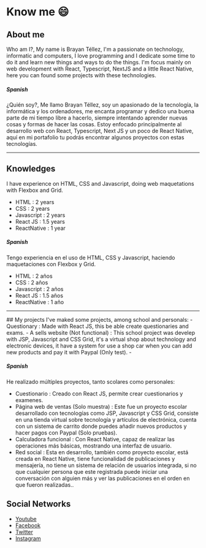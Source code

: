 # Know me 😄
## About me
Who am I?, My name is Brayan Téllez, I'm a passionate on technology, informatic and computers, I love programming and I dedicate some time to do it and learn new things and ways to do the things. I'm focus mainly on web development with React, Typescript, NextJS and a little React Native, here you can found some projects with these technologies. 

##### Spanish
¿Quién soy?, Me llamo Brayan Téllez, soy  un apasionado de la tecnología, la informática y los ordenadores, me encanta programar y dedico una buena parte de mi tiempo libre a hacerlo, siempre intentando aprender nuevas cosas y formas de hacer las cosas. Estoy enfocado principalmente al desarrollo web con React, Typescript, Next JS y un poco de React Native, aquí en mi portafolio tu podrás encontrar algunos proyectos con estas tecnologías.

<hr>

## Knowledges
I have experience on HTML, CSS and Javascript, doing web maquetations with Flexbox and Grid.
- HTML : 2 years
- CSS : 2 years
- Javascript : 2 years
- React JS : 1.5 years
- ReactNative : 1 year

##### Spanish
Tengo experiencia en el uso de HTML, CSS y Javascript, haciendo maquetaciones con Flexbox y Grid.
- HTML : 2 años
- CSS : 2 años
- Javascript : 2 años
- React JS : 1.5 años
- ReactNative : 1 año

<hr>
## My projects
I've maked some projects, among school and personals:
- Questionary : Made with React JS, this be able create questionaries and exams.
- A sells website (Not functional) : This school project was develep with JSP, Javascript and CSS Grid, it's a virtual shop about technology and electronic devices, it have a system for use a shop car when you can add new products and pay it with Paypal (Only test).
- 

##### Spanish
He realizado múltiples proyectos, tanto scolares como personales:
- Cuestionario : Creado con React JS, permite crear cuestionarios y examenes.
- Página web de ventas (Solo muestra) : Este fue un proyecto escolar desarrollado con tecnologías como JSP, Javascript y CSS Grid, consiste en una tienda virtual sobre tecnología y artículos de electrónica, cuenta con un sistema de carrito donde puedes añadir nuevos productos y hacer pagos con Paypal (Solo pruebas).
- Calculadora funcional : Con React Native, capaz de realizar las operaciones más básicas, mostrando una interfaz de usuario.
- Red social : Esta en desarrollo, también como proyecto escolar, está creada en React Native, tiene funcionalidad de publicaciones y mensajería, no tiene un sistema de relación de usuarios integrada, si no que cualquier persona que este registrada puede iniciar una conversación con alguien más y ver las publicaciones en el orden en que fueron realizadas..

## Social Networks

- [Youtube](https://www.youtube.com/channel/UCewsVK6HkOKMRoxIPrlZwYw)
- [Facebook](https://www.facebook.com/Web-paso-a-paso-105191964720144)
- [Twitter](https://twitter.com/brayan_web)
- [Instagram](https://www.instagram.com/brayant948/)

<!--
**BrayanTCc83/BrayanTCc83** is a ✨ _special_ ✨ repository because its `README.md` (this file) appears on your GitHub profile.

Here are some ideas to get you started:

- 🔭 I’m currently working on ...
- 🌱 I’m currently learning ...
- 👯 I’m looking to collaborate on ...
- 🤔 I’m looking for help with ...
- 💬 Ask me about ...
- 📫 How to reach me: ...
- 😄 Pronouns: ...
- ⚡ Fun fact: ...
- 👋
-->
